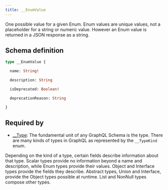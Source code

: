 ```yaml
---
title: __EnumValue
---
```


One possible value for a given Enum. Enum values are unique values, not a placeholder for a string or numeric value. However an Enum value is returned in a JSON response as a string.

## Schema definition
```graphql
type __EnumValue {

  name: String! 

  description: String 

  isDeprecated: Boolean! 

  deprecationReason: String 

}
```
## Required by
* [__Type](graphql/schema/__type.md): The fundamental unit of any GraphQL Schema is the type. There are many kinds of types in GraphQL as represented by the `__TypeKind` enum.

Depending on the kind of a type, certain fields describe information about that type. Scalar types provide no information beyond a name and description, while Enum types provide their values. Object and Interface types provide the fields they describe. Abstract types, Union and Interface, provide the Object types possible at runtime. List and NonNull types compose other types.
